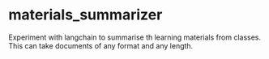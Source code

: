 # materials_summarizer

Experiment with langchain to summarise th learning materials from classes. This can take documents of any format and any length.
